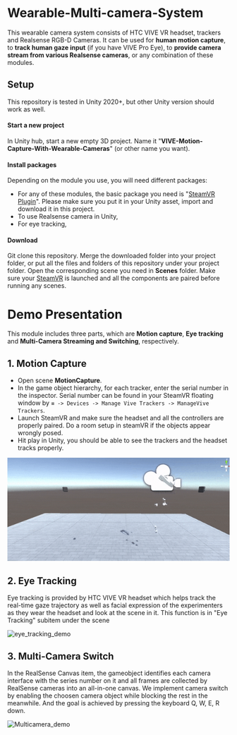 # Wearable-Multi-camera-System

This wearable camera system consists of HTC VIVE VR headset, trackers and Realsense RGB-D Cameras. It can be used for **human motion capture**, to **track human gaze input** (if you have VIVE Pro Eye), to **provide camera stream from various Realsense cameras**, or any combination of these modules.

## Setup

This repository is tested in Unity 2020+, but other Unity version should work as well.

#### **Start a new project**

In Unity hub, start a new empty 3D project. Name it "**VIVE-Motion-Capture-With-Wearable-Cameras**" (or other name you want).

#### **Install packages**

Depending on the module you use, you will need different packages:

- For any of these modules, the basic package you need is "[SteamVR Plugin](https://assetstore.unity.com/packages/tools/integration/steamvr-plugin-32647)". Please make sure you put it in your Unity asset, import and download it in this project.
- To use Realsense camera in Unity, 
- For eye tracking, 

#### **Download**

Git clone this repository. Merge the downloaded folder into your project folder, or put all the files and folders of this repository under your project folder. Open the corresponding scene you need in **Scenes** folder. Make sure your <u>SteamVR</u> is launched and all the components are paired before running any scenes.


# Demo Presentation

This module includes three parts, which are **Motion capture**, **Eye tracking** and **Multi-Camera Streaming and Switching**, respectively. 

## 1. Motion Capture

- Open scene **MotionCapture**.
- In the game object hierarchy, for each tracker, enter the serial number in the inspector. Serial number can be found in your SteamVR floating window by `≡ -> Devices -> Manage Vive Trackers -> ManageVive Trackers`.
- Launch SteamVR and make sure the headset and all the controllers are properly paired. Do a room setup in steamVR if the objects appear wrongly posed.
- Hit play in Unity, you should be able to see the trackers and the headset tracks properly.

![tracker_demo](Demo/tracker_demo.gif)

## 2. Eye Tracking

Eye tracking is provided by HTC VIVE VR headset which helps track the real-time gaze trajectory as well as facial expression of the experimenters as they wear the headset and look at the scene in it. This function is in "Eye Tracking" subitem under the scene 

![eye_tracking_demo](Demo/eye_track_demo.gif)


## 3. Multi-Camera Switch

In the RealSense Canvas item, the gameobject identifies each camera interface with the series number on it and all frames are collected by RealSense cameras into an all-in-one canvas. We implement camera switch by enabling the choosen camera object while blocking the rest in the meanwhile. And the goal is achieved by pressing the keyboard Q, W, E, R down.

![Multicamera_demo](Demo/MultiCamera_Switch.gif)
